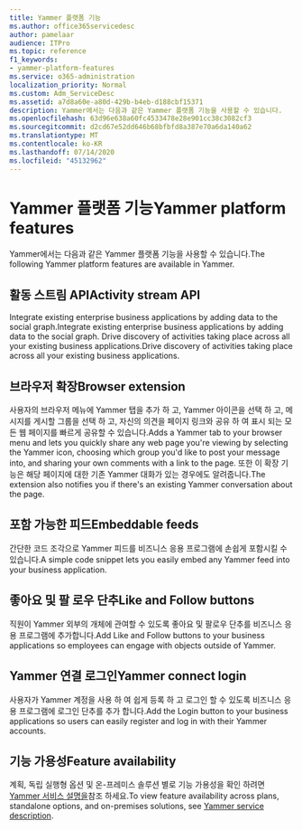 ```yaml
---
title: Yammer 플랫폼 기능
ms.author: office365servicedesc
author: pamelaar
audience: ITPro
ms.topic: reference
f1_keywords:
- yammer-platform-features
ms.service: o365-administration
localization_priority: Normal
ms.custom: Adm_ServiceDesc
ms.assetid: a7d8a60e-a80d-429b-b4eb-d188cbf15371
description: Yammer에서는 다음과 같은 Yammer 플랫폼 기능을 사용할 수 있습니다.
ms.openlocfilehash: 63d96e638a60fc4533478e28e901cc38c3082cf3
ms.sourcegitcommit: d2cd67e52dd646b68bfbfd8a387e70a6da140a62
ms.translationtype: MT
ms.contentlocale: ko-KR
ms.lasthandoff: 07/14/2020
ms.locfileid: "45132962"
---
```

# <a name="yammer-platform-features"></a><span data-ttu-id="cc815-103">Yammer 플랫폼 기능</span><span class="sxs-lookup"><span data-stu-id="cc815-103">Yammer platform features</span></span>

<span data-ttu-id="cc815-104">Yammer에서는 다음과 같은 Yammer 플랫폼 기능을 사용할 수 있습니다.</span><span class="sxs-lookup"><span data-stu-id="cc815-104">The following Yammer platform features are available in Yammer.</span></span>
 
## <a name="activity-stream-api"></a><span data-ttu-id="cc815-105">활동 스트림 API</span><span class="sxs-lookup"><span data-stu-id="cc815-105">Activity stream API</span></span>

<span data-ttu-id="cc815-106">Integrate existing enterprise business applications by adding data to the social graph.</span><span class="sxs-lookup"><span data-stu-id="cc815-106">Integrate existing enterprise business applications by adding data to the social graph.</span></span> <span data-ttu-id="cc815-107">Drive discovery of activities taking place across all your existing business applications.</span><span class="sxs-lookup"><span data-stu-id="cc815-107">Drive discovery of activities taking place across all your existing business applications.</span></span>
  
## <a name="browser-extension"></a><span data-ttu-id="cc815-108">브라우저 확장</span><span class="sxs-lookup"><span data-stu-id="cc815-108">Browser extension</span></span>

<span data-ttu-id="cc815-109">사용자의 브라우저 메뉴에 Yammer 탭을 추가 하 고, Yammer 아이콘을 선택 하 고, 메시지를 게시할 그룹을 선택 하 고, 자신의 의견을 페이지 링크와 공유 하 여 표시 되는 모든 웹 페이지를 빠르게 공유할 수 있습니다.</span><span class="sxs-lookup"><span data-stu-id="cc815-109">Adds a Yammer tab to your browser menu and lets you quickly share any web page you're viewing by selecting the Yammer icon, choosing which group you'd like to post your message into, and sharing your own comments with a link to the page.</span></span> <span data-ttu-id="cc815-110">또한 이 확장 기능은 해당 페이지에 대한 기존 Yammer 대화가 있는 경우에도 알려줍니다.</span><span class="sxs-lookup"><span data-stu-id="cc815-110">The extension also notifies you if there's an existing Yammer conversation about the page.</span></span> 

## <a name="embeddable-feeds"></a><span data-ttu-id="cc815-111">포함 가능한 피드</span><span class="sxs-lookup"><span data-stu-id="cc815-111">Embeddable feeds</span></span>

<span data-ttu-id="cc815-112">간단한 코드 조각으로 Yammer 피드를 비즈니스 응용 프로그램에 손쉽게 포함시킬 수 있습니다.</span><span class="sxs-lookup"><span data-stu-id="cc815-112">A simple code snippet lets you easily embed any Yammer feed into your business application.</span></span>
  
## <a name="like-and-follow-buttons"></a><span data-ttu-id="cc815-113">좋아요 및 팔 로우 단추</span><span class="sxs-lookup"><span data-stu-id="cc815-113">Like and Follow buttons</span></span>

<span data-ttu-id="cc815-114">직원이 Yammer 외부의 개체에 관여할 수 있도록 좋아요 및 팔로우 단추를 비즈니스 응용 프로그램에 추가합니다.</span><span class="sxs-lookup"><span data-stu-id="cc815-114">Add Like and Follow buttons to your business applications so employees can engage with objects outside of Yammer.</span></span>
  
## <a name="yammer-connect-login"></a><span data-ttu-id="cc815-115">Yammer 연결 로그인</span><span class="sxs-lookup"><span data-stu-id="cc815-115">Yammer connect login</span></span>

<span data-ttu-id="cc815-116">사용자가 Yammer 계정을 사용 하 여 쉽게 등록 하 고 로그인 할 수 있도록 비즈니스 응용 프로그램에 로그인 단추를 추가 합니다.</span><span class="sxs-lookup"><span data-stu-id="cc815-116">Add the Login button to your business applications so users can easily register and log in with their Yammer accounts.</span></span>

## <a name="feature-availability"></a><span data-ttu-id="cc815-117">기능 가용성</span><span class="sxs-lookup"><span data-stu-id="cc815-117">Feature availability</span></span>

<span data-ttu-id="cc815-118">계획, 독립 실행형 옵션 및 온-프레미스 솔루션 별로 기능 가용성을 확인 하려면 [Yammer 서비스 설명을](yammer-service-description.md)참조 하세요.</span><span class="sxs-lookup"><span data-stu-id="cc815-118">To view feature availability across plans, standalone options, and on-premises solutions, see [Yammer service description](yammer-service-description.md).</span></span>
  


